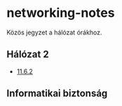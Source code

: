# networking-notes
Közös jegyzet a hálózat órákhoz.

## Hálózat 2

- [11.6.2](./hálózat2/11.6.2.md)

## Informatikai biztonság
